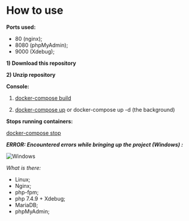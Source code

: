 # How to use

**Ports used:**
- 80 (nginx);
- 8080 (phpMyAdmin);
- 9000 (Xdebug);

**1) Download this repository**

**2) Unzip repository**

**Console:**

1) [docker-compose build](https://docs.docker.com/compose/reference/build/ "What is docker-compose build")

2) [docker-compose up](https://docs.docker.com/compose/reference/up/ "What is docker-compose up") or docker-compose  up -d (the background)

**Stops running containers:**

[docker-compose stop](https://docs.docker.com/compose/reference/stop/ "What is docker-compose stop")

***ERROR: Encountered errors while bringing up the project (Windows) :***

![Windows](https://i.ibb.co/SdS70pT/Screenshot-20200819-210118.png)

*What is there:* 

- Linux;
- Nginx;
- php-fpm;
- php 7.4.9 + Xdebug;
- MariaDB;
- phpMyAdmin;
